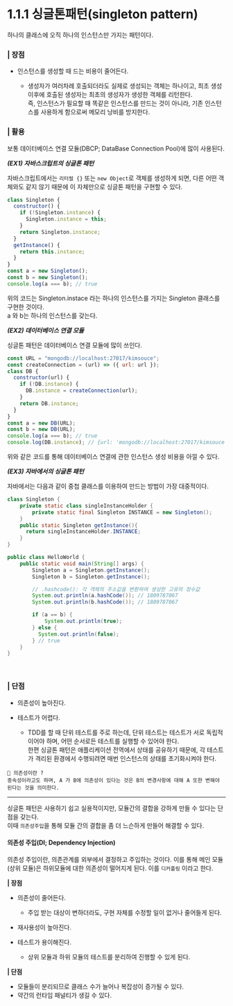 # 1.1.1 싱글톤패턴(singleton pattern)

하나의 클래스에 오직 하나의 인스턴스만 가지는 패턴이다.
<br/>

### | 장점

- 인스턴스를 생성할 때 드는 비용이 줄어든다.

  - 생성자가 여러차례 호출되더라도 실제로 생성되는 객체는 하나이고, 최초 생성 이후에 호출된 생성자는 최초의 생성자가 생성한 객체를 리턴한다.  
    즉, 인스턴스가 필요할 때 똑같은 인스턴스를 만드는 것이 아니라, 기존 인스턴스를 사용하게 함으로써 메모리 낭비를 방지한다.
    <br/>

### | 활용

보통 데이터베이스 연결 모듈(DBCP; DataBase Connection Pool)에 많이 사용된다.

<b>_(EX1) 자바스크립트의 싱글톤 패턴_</b>

자바스크립트에서는 `리터럴 {}` 또는 `new Object`로 객체를 생성하게 되면, 다른 어떤 객체와도 같지 않기 때문에 이 자체만으로 싱글톤 패턴을 구현할 수 있다.

```js
class Singleton {
  constructor() {
    if (!Singleton.instance) {
      Singleton.instance = this;
    }
    return Singleton.instance;
  }
  getInstance() {
    return this.instance;
  }
}
const a = new Singleton();
const b = new Singleton();
console.log(a === b); // true
```

위의 코드는 Singleton.instace 라는 하나의 인스턴스를 가지는 Singleton 클래스를 구현한 것이다.  
a 와 b는 하나의 인스턴스를 갖는다.

<b>_(EX2) 데이터베이스 연결 모듈_</b>

싱글톤 패턴은 데이터베이스 연결 모듈에 많이 쓰인다.

```js
const URL = "mongodb://localhost:27017/kimsouce";
const createConnection = (url) => ({ url: url });
class DB {
  constructor(url) {
    if (!DB.instance) {
      DB.instance = createConnection(url);
    }
    return DB.instance;
  }
}
const a = new DB(URL);
const b = new DB(URL);
console.log(a === b); // true
console.log(DB.instance); // {url: 'mongodb://localhost:27017/kimsouce'}
```

위와 같은 코드를 통해 데이터베이스 연결에 관한 인스턴스 생성 비용을 아낄 수 있다.

<b>_(EX3) 자바에서의 싱글톤 패턴_</b>

자바에서는 다음과 같이 중첩 클래스를 이용하여 만드는 방법이 가장 대중적이다.

```java
class Singleton {
    private static class singleInstanceHolder {
        private static final Singleton INSTANCE = new Singleton();
    }
    public static Singleton getInstance(){
      return singleInstanceHolder.INSTANCE;
    }
}

public class HelloWorld {
    public static void main(String[] args) {
        Singleton a = Singleton.getInstance();
        Singleton b = Singleton.getInstance();

        // .hashcode(): 각 객체의 주소값을 변환하여 생성한 고유의 정수값
        System.out.println(a.hashCode()); // 1809787067
        System.out.println(b.hashCode()); // 1809787067

        if (a == b) {
            System.out.println(true);
        } else {
          System.out.println(false);
        } // true
    }
}
```

<br/>

### | 단점

- 의존성이 높아진다.
- 테스트가 어렵다.

  - TDD를 할 때 단위 테스트를 주로 하는데, 단위 테스트는 테스트가 서로 독립적이어야 하며, 어떤 순서로든 테스트를 실행할 수 있어야 한다.  
    한편 싱글톤 패턴은 애플리케이션 전역에서 상태를 공유하기 때문에, 각 테스트가 격리된 환경에서 수행되려면 매번 인스턴스의 상태를 초기화시켜야 한다.

```
🥸 의존성이란 ?
종속성이라고도 하며, A 가 B에 의존성이 있다는 것은 B의 변경사항에 대해 A 또한 변해야 된다는 것을 의미한다.
```

---

싱글톤 패턴은 사용하기 쉽고 실용적이지만, 모듈간의 결합을 강하게 만들 수 있다는 단점을 갖는다.  
이때 `의존성주입`을 통해 모듈 간의 결합을 좀 더 느슨하게 만들어 해결할 수 있다.

#### 의존성 주입(DI; Dependency Injection)

의존성 주입이란, 의존관계를 외부에서 결정하고 주입하는 것이다.
이를 통해 메인 모듈(상위 모듈)은 하위모듈에 대한 의존성이 떨어지게 된다. 이를 `디커플링` 이라고 한다.

<b>| 장점</b>

- 의존성이 줄어든다.

  - 주입 받는 대상이 변하더라도, 구현 자체를 수정할 일이 없거나 줄어들게 된다.

- 재사용성이 높아진다.
- 테스트가 용이해진다.
  - 상위 모듈과 하위 모듈의 테스트를 분리하여 진행할 수 있게 된다.

<b>| 단점</b>

- 모듈들이 분리되므로 클래스 수가 늘어나 복잡성이 증가될 수 있다.
- 약간의 런타임 패널티가 생길 수 있다.
